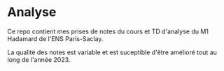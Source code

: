 # Analyse

Ce repo contient mes prises de notes du cours et TD d'analyse du M1 Hadamard de l'ENS Paris-Saclay.

La qualité des notes est variable et est suceptible d'être amélioré tout au long de l'année 2023.
